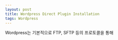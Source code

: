 ```yaml
---
layout: post
title: Wordpress Direct Plugin Installation
tags: Wordpress
---
```

Wordpress는 기본적으로 FTP, SFTP 등의 프로토콜을 통해 
